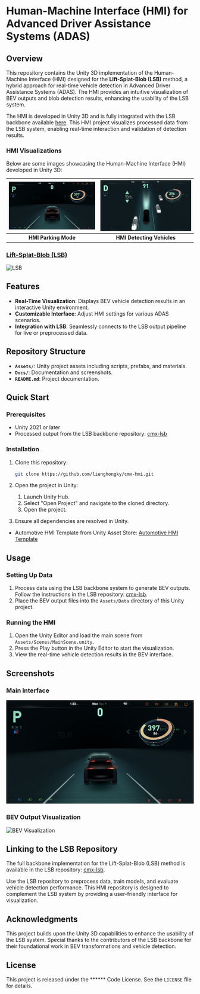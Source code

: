 # Human-Machine Interface (HMI) for Advanced Driver Assistance Systems (ADAS)

## Overview
This repository contains the Unity 3D implementation of the Human-Machine Interface (HMI) designed for the **Lift-Splat-Blob (LSB)** method, a hybrid approach for real-time vehicle detection in Advanced Driver Assistance Systems (ADAS). The HMI provides an intuitive visualization of BEV outputs and blob detection results, enhancing the usability of the LSB system.

The HMI is developed in Unity 3D and is fully integrated with the LSB backbone available [here](https://github.com/lienghongky/cmx-lsb). This HMI project visualizes processed data from the LSB system, enabling real-time interaction and validation of detection results.

### HMI Visualizations
Below are some images showcasing the Human-Machine Interface (HMI) developed in Unity 3D:

| ![HMI Image 1](./Assets/doc/hmi.png) | ![HMI Image 2](./Assets/doc/hmi_d.png) |
|:-------------------------------------:|:-------------------------------------:|
| **HMI Parking Mode**               | **HMI Detecting Vehicles**               |

### [Lift-Splat-Blob (LSB)](https://github.com/lienghongky/cmx-lsb)
![LSB](./Assets/doc/full.gif)

## Features
- **Real-Time Visualization**: Displays BEV vehicle detection results in an interactive Unity environment.
- **Customizable Interface**: Adjust HMI settings for various ADAS scenarios.
- **Integration with LSB**: Seamlessly connects to the LSB output pipeline for live or preprocessed data.

## Repository Structure
- **`Assets/`**: Unity project assets including scripts, prefabs, and materials.
- **`Docs/`**: Documentation and screenshots.
- **`README.md`**: Project documentation.

## Quick Start
### Prerequisites
- Unity 2021 or later
- Processed output from the LSB backbone repository: [cmx-lsb](https://github.com/lienghongky/cmx-lsb)

### Installation
1. Clone this repository:
   ```bash
   git clone https://github.com/lienghongky/cmx-hmi.git
   ```

2. Open the project in Unity:
   1. Launch Unity Hub.
   2. Select "Open Project" and navigate to the cloned directory.
   3. Open the project.

3. Ensure all dependencies are resolved in Unity.
- Automotive HMI Template from Unity Asset Store: [Automotive HMI Template](https://assetstore.unity.com/packages/templates/automotive-hmi-template-201095)


## Usage
### Setting Up Data
1. Process data using the LSB backbone system to generate BEV outputs. Follow the instructions in the LSB repository: [cmx-lsb](https://github.com/lienghongky/cmx-lsb).
2. Place the BEV output files into the `Assets/Data` directory of this Unity project.

### Running the HMI
1. Open the Unity Editor and load the main scene from `Assets/Scenes/MainScene.unity`.
2. Press the Play button in the Unity Editor to start the visualization.
3. View the real-time vehicle detection results in the BEV interface.

## Screenshots
### Main Interface
![HMI Main Interface](./Assets/doc/hmi.png)

### BEV Output Visualization
![BEV Visualization](./Assets/doc/full.gif)

## Linking to the LSB Repository
The full backbone implementation for the Lift-Splat-Blob (LSB) method is available in the LSB repository: [cmx-lsb](https://github.com/lienghongky/cmx-lsb).

Use the LSB repository to preprocess data, train models, and evaluate vehicle detection performance. This HMI repository is designed to complement the LSB system by providing a user-friendly interface for visualization.

## Acknowledgments
This project builds upon the Unity 3D capabilities to enhance the usability of the LSB system. Special thanks to the contributors of the LSB backbone for their foundational work in BEV transformations and vehicle detection.

## License
This project is released under the ****** Code License. See the `LICENSE` file for details.

